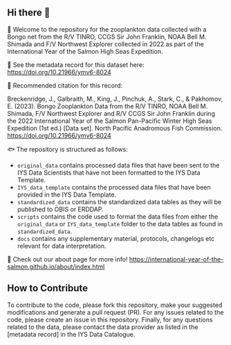 ## Hi there 👋

🙋 Welcome to the repository for the zooplankton data collected with a Bongo net from the R/V TINRO, CCGS Sir John Franklin, NOAA Bell M. Shimada and F/V Northwest Explorer collected in 2022 as part of the International Year of the Salmon High Seas Expedition.

🤖 See the metadata record for this dataset here: https://doi.org/10.21966/ymv6-8024

🚢 Recommended citation for this record:

Breckenridge, J., Galbraith, M., King, J., Pinchuk, A., Stark, C., & Pakhomov, E. (2023). Bongo Zooplankton Data from the R/V TINRO, NOAA Bell M. Shimada, F/V Northwest Explorer and R/V CCGS Sir John Franklin during the 2022 International Year of the Salmon Pan-Pacific Winter High Seas Expedition (1st ed.) [Data set]. North Pacific Anadromous Fish Commission. https://doi.org/10.21966/ymv6-8024

🐟 The repository is structured as follows: 
  * `original_data` contains processed data files that have been sent to the IYS Data Scientists that have not been formatted to the IYS Data Template.
  * `IYS_data_template` contains the processed data files that have been provided in the IYS Data Template.
  * `standardized_data` contains the standardized data tables as they will be published to OBIS or ERDDAP. 
  * `scripts` contains the code used to format the data files from either the `original_data` or `IYS_data_template` folder to the data tables as found in `standardized_data`.
  * `docs` contains any supplementary material, protocols, changelogs etc relevant for data interpretation.

🦐 Check out our about page for more info! https://international-year-of-the-salmon.github.io/about/index.html

## How to Contribute  

To contribute to the code, please fork this repository, make your suggested modifications and generate a pull request (PR). For any issues related to the code, please create an issue in this repository. Finally, for any questions related to the data, please contact the data provider as listed in the [metadata record] in the IYS Data Catalogue.
